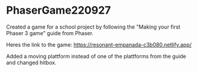 # PhaserGame220927

Created a game for a school project by following the "Making your first Phaser 3 game" guide from Phaser. 

Heres the link to the game: https://resonant-empanada-c3b080.netlify.app/

Added a moving plattform instead of one of the plattforms from the guide and changed hitbox.
